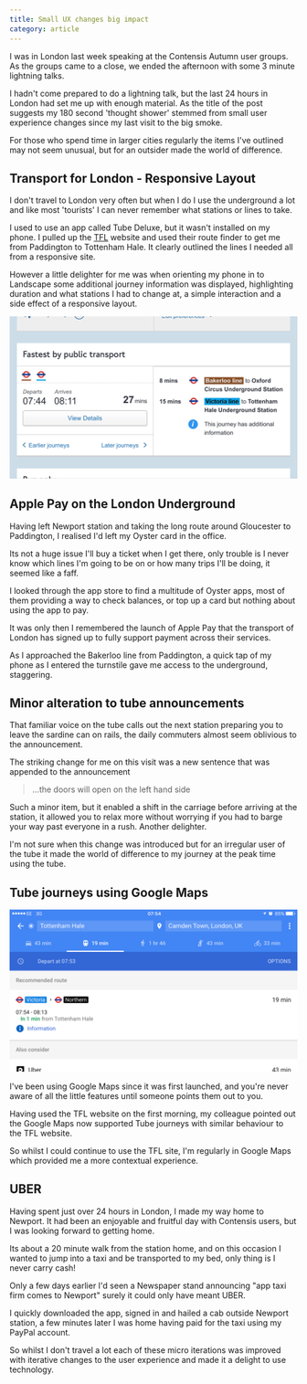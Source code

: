```yaml
---
title: Small UX changes big impact
category: article
---
```


I was in London last week speaking at the Contensis Autumn user groups. As the groups came to a close, we ended the afternoon with some 3 minute lightning talks.

I hadn't come prepared to do a lightning talk, but the last 24 hours in London had set me up with enough material. As the title of the post suggests my 180 second 'thought shower' stemmed from small user experience changes since my last visit to the big smoke.

For those who spend time in larger cities regularly the items I've outlined may not seem unusual, but for an outsider made the world of difference.

## Transport for London - Responsive Layout

I don't travel to London very often but when I do I use the underground a lot and like most 'tourists' I can never remember what stations or lines to take.

I used to use an app called Tube Deluxe, but it wasn't installed on my phone. I pulled up the [TFL](http://www.tfl.gov.uk) website and used their route finder to get me from Paddington to Tottenham Hale. It clearly outlined the lines I needed all from a responsive site.

However a little delighter for me was when orienting my phone in to Landscape some additional journey information was displayed, highlighting duration and what stations I had to change at, a simple interaction and a side effect of a responsive layout.

![Transport for Londons Journey Planner in landscape](/assets/tfl.png)

## Apple Pay on the London Underground

Having left Newport station and taking the long route around Gloucester to Paddington, I realised I'd left my Oyster card in the office.

Its not a huge issue I'll buy a ticket when I get there, only trouble is I never know which lines I'm going to be on or how many trips I'll be doing, it seemed like a faff.

I looked through the app store to find a multitude of Oyster apps, most of them providing a way to check balances, or top up a card but nothing about using the app to pay.

It was only then I remembered the launch of Apple Pay that the transport of London has signed up to fully support payment across their services.

As I approached the Bakerloo line from Paddington, a quick tap of my phone as I entered the turnstile gave me access to the underground, staggering.

## Minor alteration to tube announcements

That familiar voice on the tube calls out the next station preparing you to leave the sardine can on rails, the daily commuters almost seem oblivious to the announcement.

The striking change for me on this visit was a new sentence that was appended to the announcement

> …the doors will open on the left hand side

Such a minor item, but it enabled a shift in the carriage before arriving at the station, it allowed you to relax more without worrying if you had to barge your way past everyone in a rush. Another delighter.

I'm not sure when this change was introduced but for an irregular user of the tube it made the world of difference to my journey at the peak time using the tube.

## Tube journeys using Google Maps

![Google Maps tub journeys](/assets/googlemaps.png)

I've been using Google Maps since it was first launched, and you're never aware of all the little features until someone points them out to you.

Having used the TFL website on the first morning, my colleague pointed out the Google Maps now supported Tube journeys with similar behaviour to the TFL website.

So whilst I could continue to use the TFL site, I'm regularly in Google Maps which provided me a more contextual experience.


## UBER

Having spent just over 24 hours in London, I made my way home to Newport. It had been an enjoyable and fruitful day with Contensis users, but I was looking forward to getting home.

Its about a 20 minute walk from the station home, and on this occasion I wanted to jump into a taxi and be transported to my bed, only thing is I never carry cash!

Only a few days earlier I'd seen a Newspaper stand announcing "app taxi firm comes to Newport" surely it could only have meant UBER.

I quickly downloaded the app, signed in and hailed a cab outside Newport station, a few minutes later I was home having paid for the taxi using my PayPal account.

So whilst I don't travel a lot each of these micro iterations was improved with iterative changes to the user experience and made it a delight to use technology.
